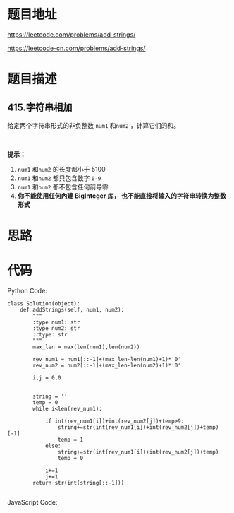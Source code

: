 # 题目地址
https://leetcode.com/problems/add-strings/

https://leetcode-cn.com/problems/add-strings/
# 题目描述
## 415.字符串相加
<p>给定两个字符串形式的非负整数&nbsp;<code>num1</code> 和<code>num2</code>&nbsp;，计算它们的和。</p>

<p>&nbsp;</p>

<p><strong>提示：</strong></p>

<ol>
	<li><code>num1</code> 和<code>num2</code>&nbsp;的长度都小于 5100</li>
	<li><code>num1</code> 和<code>num2</code> 都只包含数字&nbsp;<code>0-9</code></li>
	<li><code>num1</code> 和<code>num2</code> 都不包含任何前导零</li>
	<li><strong>你不能使用任何內建 BigInteger 库，&nbsp;也不能直接将输入的字符串转换为整数形式</strong></li>
</ol>

# 思路

# 代码
Python Code:

```
class Solution(object):
    def addStrings(self, num1, num2):
        """
        :type num1: str
        :type num2: str
        :rtype: str
        """
        max_len = max(len(num1),len(num2))
        
        rev_num1 = num1[::-1]+(max_len-len(num1)+1)*'0'
        rev_num2 = num2[::-1]+(max_len-len(num2)+1)*'0'
        
        i,j = 0,0
        
        
        string = ''
        temp = 0
        while i<len(rev_num1):
            
            if int(rev_num1[i])+int(rev_num2[j])+temp>9:
                string+=str(int(rev_num1[i])+int(rev_num2[j])+temp)[-1]
                temp = 1
            else:
                string+=str(int(rev_num1[i])+int(rev_num2[j])+temp)
                temp = 0
            
            i+=1
            j+=1
        return str(int(string[::-1]))
            
```
JavaScript Code:

```

```
